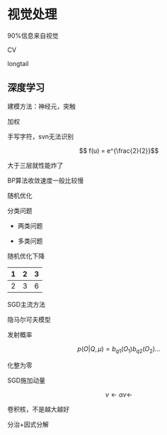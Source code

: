 # 视觉处理

90%信息来自视觉

CV

longtail

## 深度学习

建模方法：神经元，突触

加权

手写字符，svn无法识别

$$ f(u) = e^{\frac{2}{2}}$$

大于三层就性能炸了

BP算法收敛速度一般比较慢

随机优化

分类问题

* 两类问题

* 多类问题

随机优化下降

| 1 | 2 | 3 |
| -- | -- | -- |
| 2 | 3 | 6 |

SGD主流方法

隐马尔可夫模型

发射概率

$$ p(O|Q,\mu) = b_{q1}(O_{1})b_{q2}(O_{2})... $$

化整为零

SGD施加动量

$$ v \leftarrow \alpha v \leftarrow  $$

卷积核，不是越大越好

分治+因式分解
